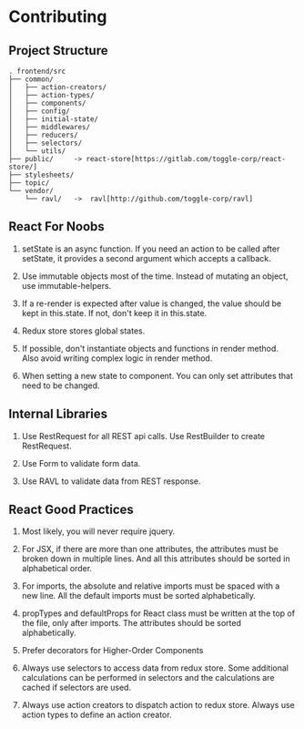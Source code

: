 # Contributing

## Project Structure

    . frontend/src
    ├── common/
    │   ├── action-creators/
    │   ├── action-types/
    │   ├── components/
    │   ├── config/
    │   ├── initial-state/
    │   ├── middlewares/
    │   ├── reducers/
    │   ├── selectors/
    │   └── utils/
    ├── public/     -> react-store[https://gitlab.com/toggle-corp/react-store/]
    ├── stylesheets/
    ├── topic/
    └── vendor/
        └── ravl/   ->  ravl[http://github.com/toggle-corp/ravl]


## React For Noobs

1. setState is an async function. If you need an action to be called after setState, it provides a second argument which accepts a callback.

2. Use immutable objects most of the time. Instead of mutating an object, use immutable-helpers.

3. If a re-render is expected after value is changed, the value should be kept in this.state. If not, don't keep it in this.state.

4. Redux store stores global states.

5. If possible, don't instantiate objects and functions in render method. Also avoid writing complex logic in render method.

6. When setting a new state to component. You can only set attributes that need to be changed.

## Internal Libraries

1. Use RestRequest for all REST api calls. Use RestBuilder to create RestRequest.

2. Use Form to validate form data.

3. Use RAVL to validate data from REST response.

## React Good Practices

1. Most likely, you will never require jquery.

2. For JSX, if there are more than one attributes, the attributes must be broken down in multiple lines. And all this attributes should be sorted in alphabetical order.

3. For imports, the absolute and relative imports must be spaced with a new line. All the default imports must be sorted alphabetically.

4. propTypes and defaultProps for React class must be written at the top of the file, only after imports. The attributes should be sorted alphabetically.

5. Prefer decorators for Higher-Order Components

6. Always use selectors to access data from redux store. Some additional calculations can be performed in selectors and the calculations are cached if selectors are used.

7. Always use action creators to dispatch action to redux store. Always use action types to define an action creator.
